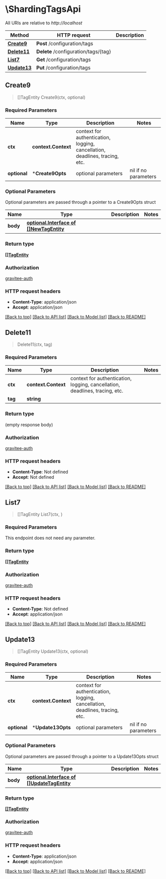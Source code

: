 # \ShardingTagsApi

All URIs are relative to *http://localhost*

Method | HTTP request | Description
------------- | ------------- | -------------
[**Create9**](ShardingTagsApi.md#Create9) | **Post** /configuration/tags | 
[**Delete11**](ShardingTagsApi.md#Delete11) | **Delete** /configuration/tags/{tag} | 
[**List7**](ShardingTagsApi.md#List7) | **Get** /configuration/tags | 
[**Update13**](ShardingTagsApi.md#Update13) | **Put** /configuration/tags | 



## Create9

> []TagEntity Create9(ctx, optional)



### Required Parameters


Name | Type | Description  | Notes
------------- | ------------- | ------------- | -------------
**ctx** | **context.Context** | context for authentication, logging, cancellation, deadlines, tracing, etc.
 **optional** | ***Create9Opts** | optional parameters | nil if no parameters

### Optional Parameters

Optional parameters are passed through a pointer to a Create9Opts struct


Name | Type | Description  | Notes
------------- | ------------- | ------------- | -------------
 **body** | [**optional.Interface of []NewTagEntity**](NewTagEntity.md)|  | 

### Return type

[**[]TagEntity**](TagEntity.md)

### Authorization

[gravitee-auth](../README.md#gravitee-auth)

### HTTP request headers

- **Content-Type**: application/json
- **Accept**: application/json

[[Back to top]](#) [[Back to API list]](../README.md#documentation-for-api-endpoints)
[[Back to Model list]](../README.md#documentation-for-models)
[[Back to README]](../README.md)


## Delete11

> Delete11(ctx, tag)



### Required Parameters


Name | Type | Description  | Notes
------------- | ------------- | ------------- | -------------
**ctx** | **context.Context** | context for authentication, logging, cancellation, deadlines, tracing, etc.
**tag** | **string**|  | 

### Return type

 (empty response body)

### Authorization

[gravitee-auth](../README.md#gravitee-auth)

### HTTP request headers

- **Content-Type**: Not defined
- **Accept**: Not defined

[[Back to top]](#) [[Back to API list]](../README.md#documentation-for-api-endpoints)
[[Back to Model list]](../README.md#documentation-for-models)
[[Back to README]](../README.md)


## List7

> []TagEntity List7(ctx, )



### Required Parameters

This endpoint does not need any parameter.

### Return type

[**[]TagEntity**](TagEntity.md)

### Authorization

[gravitee-auth](../README.md#gravitee-auth)

### HTTP request headers

- **Content-Type**: Not defined
- **Accept**: application/json

[[Back to top]](#) [[Back to API list]](../README.md#documentation-for-api-endpoints)
[[Back to Model list]](../README.md#documentation-for-models)
[[Back to README]](../README.md)


## Update13

> []TagEntity Update13(ctx, optional)



### Required Parameters


Name | Type | Description  | Notes
------------- | ------------- | ------------- | -------------
**ctx** | **context.Context** | context for authentication, logging, cancellation, deadlines, tracing, etc.
 **optional** | ***Update13Opts** | optional parameters | nil if no parameters

### Optional Parameters

Optional parameters are passed through a pointer to a Update13Opts struct


Name | Type | Description  | Notes
------------- | ------------- | ------------- | -------------
 **body** | [**optional.Interface of []UpdateTagEntity**](UpdateTagEntity.md)|  | 

### Return type

[**[]TagEntity**](TagEntity.md)

### Authorization

[gravitee-auth](../README.md#gravitee-auth)

### HTTP request headers

- **Content-Type**: application/json
- **Accept**: application/json

[[Back to top]](#) [[Back to API list]](../README.md#documentation-for-api-endpoints)
[[Back to Model list]](../README.md#documentation-for-models)
[[Back to README]](../README.md)

